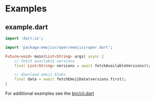 # Examples

## example.dart

```dart
import 'dart:io';

import 'package:emojiscraper/emojiscraper.dart';

Future<void> main(List<String> args) async {
    // fetch available versions
    final List<String> versions = await fetchAvailableVersions();

    // download emoji blobs
    final data = await fetchEmojiData(versions.first);
}

```
For additional examples see the [bin/cli.dart](../bin/cli.dart)